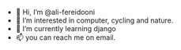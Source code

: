 - 👋 Hi, I’m @ali-fereidooni
- 👀 I’m interested in computer, cycling and nature.
- 🌱 I’m currently learning django
- 📫 you can reach me on email.

<!---
ali-fereidooni/ali-fereidooni is a ✨ special ✨ repository because its `README.md` (this file) appears on your GitHub profile.
You can click the Preview link to take a look at your changes.
--->
